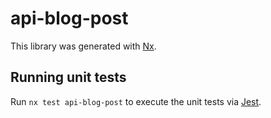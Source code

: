 # api-blog-post

This library was generated with [Nx](https://nx.dev).

## Running unit tests

Run `nx test api-blog-post` to execute the unit tests via [Jest](https://jestjs.io).
